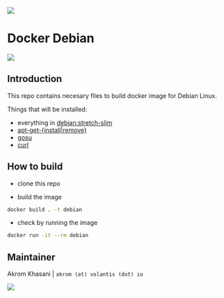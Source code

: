 [![](https://img.shields.io/badge/Docker%20Hub-%E2%86%92-blue.svg?style=flat-square&logo=docker&logoColor=white)](https://hub.docker.com/r/volantis/debian)

# Docker Debian

[![](https://img.shields.io/badge/Debian-9%20(stretch)-red.svg?style=flat-square&logo=debian&logoColor=white)](https://www.debian.org)

## Introduction

This repo contains necesary files to build docker image for Debian Linux.

Things that will be installed:

- everything in [debian:stretch-slim](https://hub.docker.com/_/debian/)
- [apt-get-{install|remove}](https://github.com/akr89/apt-get-)
- [gosu](https://github.com/tianon/gosu)
- [curl](https://packages.debian.org/stretch/curl)

## How to build

- clone this repo

- build the image
```bash
docker build . -t debian
```

- check by running the image
```bash
docker run -it --rm debian
```

## Maintainer

Akrom Khasani | `akrom (at) volantis (dot) io`

[![](https://img.shields.io/badge/Made%20with%20&hearts;-@VolantisIO-orange.svg?style=flat-square)](https://volantis.io)
